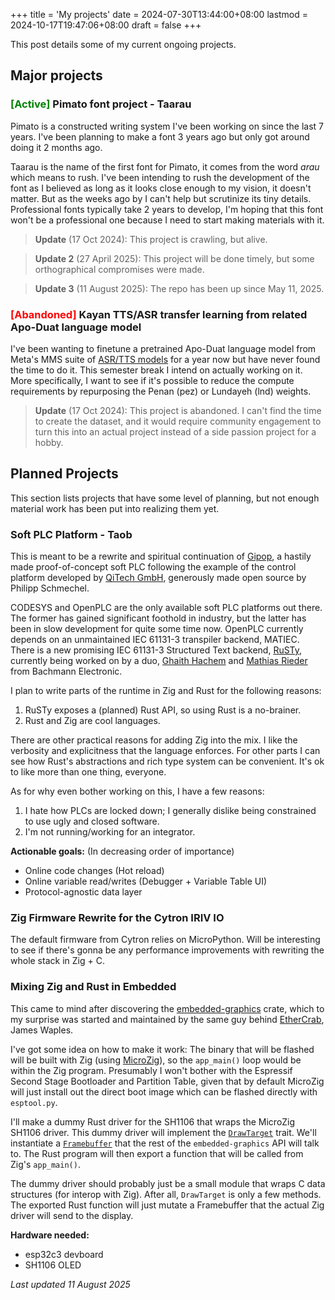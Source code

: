 +++
title = 'My projects'
date = 2024-07-30T13:44:00+08:00
lastmod = 2024-10-17T19:47:06+08:00
draft = false
+++

This post details some of my current ongoing projects.

## Major projects

### <span style="color: green;">[Active]</span> Pimato font project - Taarau
Pimato is a constructed writing system I've been working on since the last 7 years. I've been planning to make a font 3 years ago but only got around doing it 2 months ago.

Taarau is the name of the first font for Pimato, it comes from the word *arau* which means to rush. I've been intending to rush the development of the font as I believed as long as it looks close enough to my vision, it doesn't matter. But as the weeks ago by I can't help but scrutinize its tiny details. Professional fonts typically take 2 years to develop, I'm hoping that this font won't be a professional one because I need to start making materials with it.

> **Update** (17 Oct 2024): This project is crawling, but alive.

> **Update 2** (27 April 2025): This project will be done timely, but some orthographical compromises were made.

> **Update 3** (11 August 2025): The repo has been up since May 11, 2025.


### <span style="color: red;">[Abandoned]</span> Kayan TTS/ASR transfer learning from related Apo-Duat language model
I've been wanting to finetune a pretrained Apo-Duat language model from Meta's MMS suite of [ASR/TTS models](https://github.com/facebookresearch/fairseq/tree/main/examples/mms "Title") for a year now but have never found the time to do it. This semester break I intend on actually working on it. More specifically, I want to see if it's possible to reduce the compute requirements by repurposing the Penan (pez) or Lundayeh (lnd) weights.

> **Update** (17 Oct 2024): This project is abandoned. I can't find the time to create the dataset, and it would require community engagement to turn this into an actual project instead of a side passion project for a hobby.

## Planned Projects
This section lists projects that have some level of planning, but not enough material work has been put into realizing them yet.

### Soft PLC Platform - Taob
This is meant to be a rewrite and spiritual continuation of [Gipop](https://github.com/andergisomon/gipop), a hastily made proof-of-concept soft PLC following the example of the control platform developed by [QiTech GmbH](https://github.com/qitechgmbh/control), generously made open source by Philipp Schmechel.

CODESYS and OpenPLC are the only available soft PLC platforms out there. The former has gained significant foothold in industry, but the latter has been in slow development for quite some time now. OpenPLC currently depends on an unmaintained IEC 61131-3 transpiler backend, MATIEC. There is a new promising IEC 61131-3 Structured Text backend, [RuSTy](https://github.com/PLC-lang/rusty), currently being worked on by a duo, [Ghaith Hachem](https://github.com/ghaith) and [Mathias Rieder](https://github.com/riederm) from Bachmann Electronic.

I plan to write parts of the runtime in Zig and Rust for the following reasons:

1. RuSTy exposes a (planned) Rust API, so using Rust is a no-brainer.
2. Rust and Zig are cool languages.

There are other practical reasons for adding Zig into the mix. I like the verbosity and explicitness that the language enforces. For other parts I can see how Rust's abstractions and rich type system can be convenient. It's ok to like more than one thing, everyone.

As for why even bother working on this, I have a few reasons:

1. I hate how PLCs are locked down; I generally dislike being constrained to use ugly and closed software.
2. I'm not running/working for an integrator.

**Actionable goals:**
(In decreasing order of importance)
* Online code changes (Hot reload)
* Online variable read/writes (Debugger + Variable Table UI)
* Protocol-agnostic data layer

### Zig Firmware Rewrite for the Cytron IRIV IO
The default firmware from Cytron relies on MicroPython. Will be interesting to see if there's gonna be any performance improvements with rewriting the whole stack in Zig + C.

### Mixing Zig and Rust in Embedded
This came to mind after discovering the [embedded-graphics](https://github.com/embedded-graphics/embedded-graphics) crate, which to my surprise was started and maintained by the same guy behind [EtherCrab](https://github.com/ethercrab-rs/ethercrab), James Waples.

I've got some idea on how to make it work: The binary that will be flashed will be built with Zig (using [MicroZig](https://github.com/ZigEmbeddedGroup/microzig)), so the `app_main()` loop would be within the Zig program. Presumably I won't bother with the Espressif Second Stage Bootloader and Partition Table, given that by default MicroZig will just install out the direct boot image which can be flashed directly with `esptool.py`.

I'll make a dummy Rust driver for the SH1106 that wraps the MicroZig SH1106 driver. This dummy driver will implement the [`DrawTarget`](https://docs.rs/embedded-graphics-core/latest/embedded_graphics_core/draw_target/trait.DrawTarget.html) trait. We'll instantiate a [`Framebuffer`](https://docs.rs/embedded-graphics/latest/embedded_graphics/framebuffer/struct.Framebuffer.html) that the rest of the `embedded-graphics` API will talk to. The Rust program will then export a function that will be called from Zig's `app_main()`.

The dummy driver should probably just be a small module that wraps C data structures (for interop with Zig). After all, `DrawTarget` is only a few methods. The exported Rust function will just mutate a Framebuffer that the actual Zig driver will send to the display.

**Hardware needed:**
* esp32c3 devboard
* SH1106 OLED


*Last updated 11 August 2025*